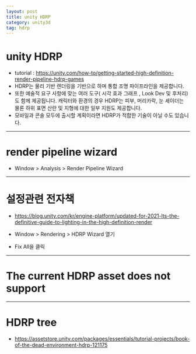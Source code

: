 ```yaml
---
layout: post
title: unity HDRP
category: unity3d
tag: hdrp
---
```


# unity HDRP
* tutorial : <https://unity.com/how-to/getting-started-high-definition-render-pipeline-hdrp-games>
* HDRP는 물리 기반 렌더링을 기반으로 하며 통합 조명 파이프라인을 제공합니다.
* 또한 예술적 요구 사항에 맞는 여러 도구( 시각 효과 그래프 , Look Dev 및 후처리)도 함께 제공됩니다. 캐릭터와 환경의 경우 HDRP는 피부, 머리카락, 눈 셰이더는 물론 하위 표면 산란 및 지형에 대한 일부 지원도 제공합니다.
* 모바일과 콘솔 모두에 출시할 계획이라면 HDRP가 적합한 기술이 아닐 수도 있습니다.

---

# render pipeline wizard
* Window > Analysis > Render Pipeline Wizard

---

# 설정관련 전자책
* <https://blog.unity.com/kr/engine-platform/updated-for-2021-lts-the-definitive-guide-to-lighting-in-the-high-definition-render>

* Window > Rendering > HDRP Wizard 열기
* Fix All을 클릭

---

# The current HDRP asset does not support

---

# HDRP tree
* <https://assetstore.unity.com/packages/essentials/tutorial-projects/book-of-the-dead-environment-hdrp-121175>

